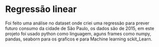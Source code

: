 # Regressão linear
Foi feito uma análise no dataset onde criei uma regressão para prever futuro consumo da cidade de São Paulo, os dados são de 2015,
em este projeto foi usado python como linguagem, aguns frames como numpy, pandas, seaborn para os graficos e para Machine learning 
sckit_Learn.
